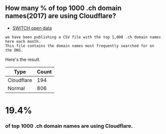 ## How many % of top 1000 .ch domain names(2017) are using Cloudflare?

- [SWITCH open data](https://www.switch.ch/open-data/)
```
we have been publishing a CSV file with the top 1,000 .ch domain names here each month.
This file contains the domain names most frequently searched for on the DNS.
```

Here's the result.


| Type | Count |
| --- | --- | 
| Cloudflare | 194 |
| Normal | 806 |


# 19.4%
### of top 1000 .ch domain names are using Cloudflare.

